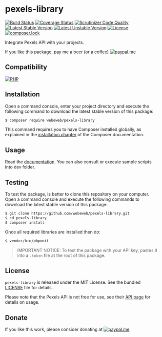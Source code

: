 pexels-library
==============

[![Build Status](https://img.shields.io/github/workflow/status/webeweb/pexels-library/build?style=flat-square)](https://github.com/webeweb/pexels-library/actions)
[![Coverage Status](https://img.shields.io/coveralls/github/webeweb/pexels-library/master.svg?style=flat-square)](https://coveralls.io/github/webeweb/pexels-library?branch=master)
[![Scrutinizer Code Quality](https://img.shields.io/scrutinizer/quality/g/webeweb/pexels-library/master.svg?style=flat-square)](https://scrutinizer-ci.com/g/webeweb/pexels-library/?branch=master)
[![Latest Stable Version](https://img.shields.io/packagist/v/webeweb/pexels-library.svg?style=flat-square)](https://packagist.org/packages/webeweb/pexels-library)
[![Latest Unstable Version](https://img.shields.io/packagist/vpre/webeweb/pexels-library.svg?style=flat-square)](https://packagist.org/packages/webeweb/pexels-library)
[![License](https://img.shields.io/packagist/l/webeweb/pexels-library.svg?style=flat-square)](https://packagist.org/packages/webeweb/pexels-library)
[![composer.lock](https://img.shields.io/badge/.lock-uncommited-important.svg?style=flat-square)](https://packagist.org/packages/webeweb/pexels-library)

Integrate Pexels API with your projects.

If you like this package, pay me a beer (or a coffee)
[![paypal.me](https://img.shields.io/badge/paypal.me-webeweb-0070ba.svg?style=flat-square&logo=paypal)](https://www.paypal.me/webeweb)

## Compatibility

[![PHP](https://img.shields.io/packagist/php-v/webeweb/pexels-library.svg?style=flat-square)](http://php.net)

## Installation

Open a command console, enter your project directory and execute the following
command to download the latest stable version of this package:

```bash
$ composer require webeweb/pexels-library
```

This command requires you to have Composer installed globally, as explained in
the [installation chapter](https://getcomposer.org/doc/00-intro.md) of the
Composer documentation.

## Usage

Read the [documentation](doc/index.md). You can also consult or execute sample
scripts into dev folder.

## Testing

To test the package, is better to clone this repository on your computer.
Open a command console and execute the following commands to download the latest
stable version of this package:

```bash
$ git clone https://github.com/webeweb/pexels-library.git
$ cd pexels-library
$ composer install
```

Once all required libraries are installed then do:

```bash
$ vendor/bin/phpunit
```

> IMPORTANT NOTICE: To test the package with your API key, pastes it into a
> `.token` file at the root of this package.

## License

`pexels-library` is released under the MIT License. See the bundled [LICENSE](LICENSE)
file for details.

Please note that the Pexels API is not free for use, see their
[API page](https://www.pexels.com/api/documentation/) for details on usage.

## Donate

If you like this work, please consider donating at
[![paypal.me](https://img.shields.io/badge/paypal.me-webeweb-0070ba.svg?style=flat-square&logo=paypal)](https://www.paypal.me/webeweb)
